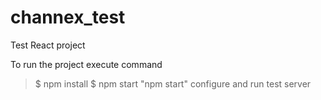 # channex_test
Test React project

To run the project execute command
> $ npm install
> $ npm start 
"npm start" configure and run test server 
